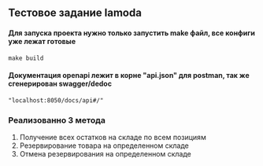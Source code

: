 ## Тестовое задание lamoda

#### Для запуска проекта нужно только запустить make файл, все конфиги уже лежат готовые

````
make build 
````

#### Документация openapi лежит в корне "api.json" для postman, так же сгенерирован swagger/dedoc

````
"localhost:8050/docs/api#/"
````

### Реализованно 3 метода

1) Получение всех остатков на складе по всем позициям
2) Резервирование товара на определенном складе
3) Отмена резервирования на определенном складе



